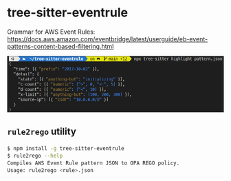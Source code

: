 # tree-sitter-eventrule
Grammar for AWS Event Rules: https://docs.aws.amazon.com/eventbridge/latest/userguide/eb-event-patterns-content-based-filtering.html

![Syntax Highlighting](highlight.png)

## `rule2rego` utility

```bash
$ npm install -g tree-sitter-eventrule
$ rule2rego --help
Compiles AWS Event Rule pattern JSON to OPA REGO policy.
Usage: rule2rego <rule>.json
```
